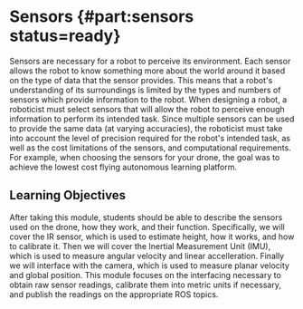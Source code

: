 # Sensors {#part:sensors status=ready}

Sensors are necessary for a robot to perceive its environment. Each sensor allows the robot to know something more about the world around it based on the type of data that the sensor provides. This means that a robot's understanding of its surroundings is limited by the types and numbers of sensors which provide information to the robot. When designing a robot, a roboticist must select sensors that will allow the robot to perceive enough information to perform its intended task. Since multiple sensors can be used to provide the same data (at varying accuracies), the roboticist must take into account the level of precision required for the robot's intended task, as well as the cost limitations of the sensors, and computational requirements. For example, when choosing the sensors for your drone, the goal was to achieve the lowest cost flying autonomous learning platform.

## Learning Objectives

After taking this module, students should be able to describe the
sensors used on the drone, how they work, and their function.
Specifically, we will cover the IR sensor, which is used to estimate
height, how it works, and how to calibrate it.  Then we will cover the
Inertial Measurement Unit (IMU), which is used to measure angular
velocity and linear accelleration.  Finally we will interface with the
camera, which is used to measure planar velocity and global position.
This module focuses on the interfacing necessary to obtain raw sensor
readings, calibrate them into metric units if necessary, and publish
the readings on the appropriate ROS topics.
